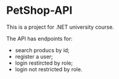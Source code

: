 # PetShop-API
This is a project for .NET university course.

The API has endpoints for:
- search producs by id;
- register a user;
- login restircted by role;
- login not restricted by role.
